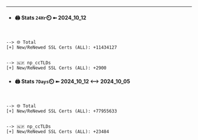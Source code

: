 

---
- #### 🖨️ **Stats** `24Hr`⏲️ ➼ 2024_10_12
```console


--> 🌐 Total
[+] New/ReNewed SSL Certs (ALL): +11434127


--> 🇳🇵 np_ccTLDs
[+] New/ReNewed SSL Certs (ALL): +2900

```

- #### 🖨️ **Stats** `7Days`⏲️ ➼ 2024_10_12 <--> 2024_10_05
```console


--> 🌐 Total
[+] New/ReNewed SSL Certs (ALL): +77955633


--> 🇳🇵 np_ccTLDs
[+] New/ReNewed SSL Certs (ALL): +23484

```

